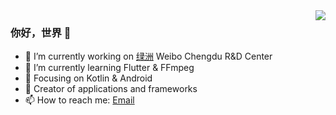<img align="right" src="https://github-readme-stats.vercel.app/api?username=MarkMjw&show_icons=true&icon_color=CE1D2D&text_color=718096&bg_color=ffffff&hide_title=true" />

### 你好，世界 👋

- 🔭 I’m currently working on [绿洲](https://play.google.com/store/apps/details?id=com.sina.oasis) Weibo Chengdu R&D Center
- 🌱 I’m currently learning Flutter & FFmpeg
- 📙 Focusing on Kotlin & Android
- 🔨 Creator of applications and frameworks
- 📫 How to reach me: [Email](xiangmao6@hotmail.com)
